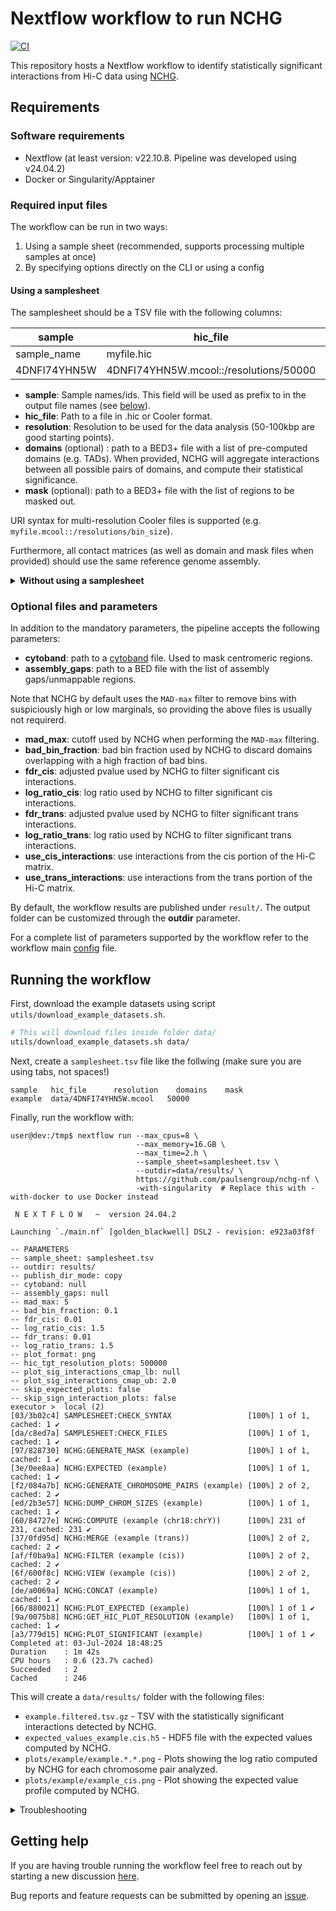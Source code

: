 <!--
Copyright (C) 2024 Roberto Rossini <roberros@uio.no>

SPDX-License-Identifier: MIT
-->

# Nextflow workflow to run NCHG

[![CI](https://github.com/paulsengroup/nchg-nf/actions/workflows/ci.yml/badge.svg)](https://github.com/paulsengroup/nchg-nf/actions/workflows/ci.yml)

This repository hosts a Nextflow workflow to identify statistically significant interactions from Hi-C data using [NCHG](https://github.com/paulsengroup/NCHG).


## Requirements

### Software requirements

- Nextflow (at least version: v22.10.8. Pipeline was developed using v24.04.2)
- Docker or Singularity/Apptainer

### Required input files

The workflow can be run in two ways:
1. Using a sample sheet (recommended, supports processing multiple samples at once)
2. By specifying options directly on the CLI or using a config

#### Using a samplesheet

The samplesheet should be a TSV file with the following columns:

| sample       | hic_file                               | resolution | domains                  | mask              |
|--------------|----------------------------------------|------------|--------------------------|-------------------|
| sample_name  | myfile.hic                             | 50000      | tads.bed                 | mask.bed          |
| 4DNFI74YHN5W | 4DNFI74YHN5W.mcool::/resolutions/50000 | 50000      | 4DNFI74YHN5W_domains.bed | assembly_gaps.bed |


- __sample__: Sample names/ids. This field will be used as prefix to in the output file names (see [below](#running-the-workflow)).
- __hic_file__: Path to a file in .hic or Cooler format.
- __resolution__: Resolution to be used for the data analysis (50-100kbp are good starting points).
- __domains__ (optional) : path to a BED3+ file with a list of pre-computed domains (e.g. TADs). When provided, NCHG will aggregate interactions between all possible pairs of domains, and compute their statistical significance.
- __mask__ (optional): path to a BED3+ file with the list of regions to be masked out.

URI syntax for multi-resolution Cooler files is supported (e.g. `myfile.mcool::/resolutions/bin_size`).

Furthermore, all contact matrices (as well as domain and mask files when provided) should use the same reference genome assembly.

<details>
<summary> <b>Without using a samplesheet</b> </summary>

To run the workflow without a samplesheet is not available, the following parameters are required:

- __sample__
- __hic_file__
- __resolution__

Parameters have the same meaning as the header fields outlined in the [previous section](#using-a-samplesheet).

The above parameters can be passed directly through the CLI when calling `nextflow run`:

```bash
nextflow run --sample='4DNFI74YHN5W' \
             --hic_file='data/4DNFI74YHN5W.mcool' \
             --resolution=50000
             ...
```

Alternatively, parameters can be written to a `config` file:
```console
user@dev:/tmp$ cat myconfig.txt

sample       = '4DNFI74YHN5W'
hic_file     = 'data/4DNFI74YHN5W.mcool'
resolution   = 50000
```

and the `config` file is then passed to `nextflow run`:
``` bash
nextflow run -c myconfig.txt ...
```

</details>

### Optional files and parameters

In addition to the mandatory parameters, the pipeline accepts the following parameters:

- __cytoband__: path to a [cytoband](https://software.broadinstitute.org/software/igv/cytoband) file. Used to mask centromeric regions.
- __assembly_gaps__: path to a BED file with the list of assembly gaps/unmappable regions.

Note that NCHG by default uses the `MAD-max` filter to remove bins with suspiciously high or low marginals, so providing the above files is usually not requirerd.

- __mad_max__: cutoff used by NCHG when performing the `MAD-max` filtering.
- __bad_bin_fraction__: bad bin fraction used by NCHG to discard domains overlapping with a high fraction of bad bins.
- __fdr_cis__: adjusted pvalue used by NCHG to filter significant cis interactions.
- __log_ratio_cis__: log ratio used by NCHG to filter significant cis interactions.
- __fdr_trans__: adjusted pvalue used by NCHG to filter significant trans interactions.
- __log_ratio_trans__: log ratio used by NCHG to filter significant trans interactions.
- __use_cis_interactions__: use interactions from the cis portion of the Hi-C matrix.
- __use_trans_interactions__: use interactions from the trans portion of the Hi-C matrix.

By default, the workflow results are published under `result/`. The output folder can be customized through the __outdir__ parameter.

For a complete list of parameters supported by the workflow refer to the workflow main [config](nextflow.config) file.

## Running the workflow

First, download the example datasets using script `utils/download_example_datasets.sh`.

```bash
# This will download files inside folder data/
utils/download_example_datasets.sh data/
```

Next, create a `samplesheet.tsv` file like the follwing (make sure you are using tabs, not spaces!)

```tsv
sample   hic_file      resolution    domains    mask
example  data/4DNFI74YHN5W.mcool   50000    
```

Finally, run the workflow with:
```console
user@dev:/tmp$ nextflow run --max_cpus=8 \
                            --max_memory=16.GB \
                            --max_time=2.h \
                            --sample_sheet=samplesheet.tsv \
                            --outdir=data/results/ \
                            https://github.com/paulsengroup/nchg-nf \
                            -with-singularity  # Replace this with -with-docker to use Docker instead

 N E X T F L O W   ~  version 24.04.2

Launching `./main.nf` [golden_blackwell] DSL2 - revision: e923a03f8f

-- PARAMETERS
-- sample_sheet: samplesheet.tsv
-- outdir: results/
-- publish_dir_mode: copy
-- cytoband: null
-- assembly_gaps: null
-- mad_max: 5
-- bad_bin_fraction: 0.1
-- fdr_cis: 0.01
-- log_ratio_cis: 1.5
-- fdr_trans: 0.01
-- log_ratio_trans: 1.5
-- plot_format: png
-- hic_tgt_resolution_plots: 500000
-- plot_sig_interactions_cmap_lb: null
-- plot_sig_interactions_cmap_ub: 2.0
-- skip_expected_plots: false
-- skip_sign_interaction_plots: false
executor >  local (2)
[03/3b02c4] SAMPLESHEET:CHECK_SYNTAX                 [100%] 1 of 1, cached: 1 ✔
[da/c8ed7a] SAMPLESHEET:CHECK_FILES                  [100%] 1 of 1, cached: 1 ✔
[97/828730] NCHG:GENERATE_MASK (example)             [100%] 1 of 1, cached: 1 ✔
[3e/0ee8aa] NCHG:EXPECTED (example)                  [100%] 1 of 1, cached: 1 ✔
[f2/084a7b] NCHG:GENERATE_CHROMOSOME_PAIRS (example) [100%] 2 of 2, cached: 2 ✔
[ed/2b3e57] NCHG:DUMP_CHROM_SIZES (example)          [100%] 1 of 1, cached: 1 ✔
[60/84727e] NCHG:COMPUTE (example (chr18:chrY))      [100%] 231 of 231, cached: 231 ✔
[37/0fd95d] NCHG:MERGE (example (trans))             [100%] 2 of 2, cached: 2 ✔
[af/f0ba9a] NCHG:FILTER (example (cis))              [100%] 2 of 2, cached: 2 ✔
[6f/600f8c] NCHG:VIEW (example (cis))                [100%] 2 of 2, cached: 2 ✔
[de/a0069a] NCHG:CONCAT (example)                    [100%] 1 of 1, cached: 1 ✔
[66/880021] NCHG:PLOT_EXPECTED (example)             [100%] 1 of 1 ✔
[9a/0075b8] NCHG:GET_HIC_PLOT_RESOLUTION (example)   [100%] 1 of 1, cached: 1 ✔
[a3/779d15] NCHG:PLOT_SIGNIFICANT (example)          [100%] 1 of 1 ✔
Completed at: 03-Jul-2024 18:48:25
Duration    : 1m 42s
CPU hours   : 0.6 (23.7% cached)
Succeeded   : 2
Cached      : 246
```

This will create a `data/results/` folder with the following files:
- `example.filtered.tsv.gz` - TSV with the statistically significant interactions detected by NCHG.
- `expected_values_example.cis.h5` - HDF5 file with the expected values computed by NCHG.
- `plots/example/example.*.*.png` - Plots showing the log ratio computed by NCHG for each chromosome pair analyzed.
- `plots/example/example_cis.png` - Plot showing the expected value profile computed by NCHG.

<details>
<summary>Troubleshooting</summary>

If you get permission errors when using `-with-docker`:
- Pass option `-process.containerOptions="--user root"` to `nextflow run`

If you get an error similar to:
```
Cannot find revision `v0.4.0` -- Make sure that it exists in the remote repository `https://github.com/paulsengroup/nchg-nf`
```

try to remove folder `~/.nextflow/assets/paulsengroup/nchg-nf` before running the workflow

</details>

## Getting help

If you are having trouble running the workflow feel free to reach out by starting a new discussion [here](https://github.com/paulsengroup/nchg-nf/discussions).

Bug reports and feature requests can be submitted by opening an [issue](https://github.com/paulsengroup/nchg-nf/issues).
